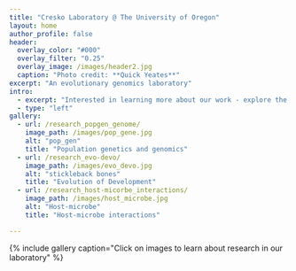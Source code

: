 ```yaml
---
title: "Cresko Laboratory @ The University of Oregon"
layout: home
author_profile: false
header:
  overlay_color: "#000"
  overlay_filter: "0.25"
  overlay_image: /images/header2.jpg
  caption: "Photo credit: **Quick Yeates**"
excerpt: "An evolutionary genomics laboratory"
intro:
  - excerpt: "Interested in learning more about our work - explore the links above"
  - type: "left"
gallery:
  - url: /research_popgen_genome/
    image_path: /images/pop_gene.jpg
    alt: "pop_gen"
    title: "Population genetics and genomics"
  - url: /research_evo-devo/
    image_path: /images/evo_devo.jpg
    alt: "stickleback bones"
    title: "Evolution of Development"
  - url: /research_host-micorbe_interactions/
    image_path: /images/host_microbe.jpg
    alt: "Host-microbe"
    title: "Host-microbe interactions"

---
```


{% include gallery caption="Click on images to learn about research in our laboratory" %}
